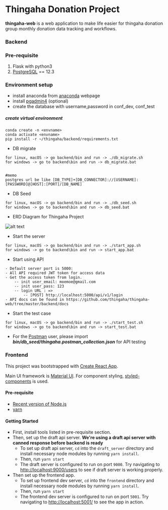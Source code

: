 # Thingaha Donation Project

**thingaha-web** is a web application to make life easier for thingaha donation group monthly donation data tracking and workflows.

### Backend

### Pre-requisite

1. Flask with python3
2. [PostgreSQL](https://www.postgresql.org/download/) == 12.3

### Environment setup

- install anaconda from [anaconda](https://docs.anaconda.com/anaconda/install/) webpage
- install [pgadmin4](https://www.pgadmin.org/download/) (optional)
- create the database with username,password in conf_dev, conf_test

##### create virtual environment

```shell script
conda create -n <envname>
conda activate <envname>
pip install -r ~/thingaha/backend/requirements.txt
```

- DB migrate


```shell script
for linux, macOS -> go backend/bin and run -> ./db_migrate.sh
for windows -> go to backend\bin and run -> db_migrate.bat


#memo
postgres url be like [DB_TYPE]+[DB_CONNECTOR]://[USERNAME]:[PASSWORD]@[HOST]:[PORT]/[DB_NAME]
```

- DB Seed

```shell script
for linux, macOS -> go backend/bin and run -> ./db_seed.sh
for windows -> go to backend\bin and run -> db_seed.bat

```
- ERD Diagram for Thingaha Project

![alt text](https://thingaha.drawerd.com/projects/602/render_svg?share_key=81bba674955bdb98666dc6a685de3f)


- Start the server

```shell script
for linux, macOS -> go backend/bin and run -> ./start_app.sh
for windows -> go to backend\bin and run -> start_app.bat
```

- Start using API
```
- Default server port is 5000: 
- All API required JWT token for access data 
- Get the access token from login. 
    -- init user_email: moemoe@gmail.com
    -- init user_pass: 123
    -- login URL : => 
        -- [POST] http://localhost:5000/api/v1/login
- API docs can be found in https://github.com/thingaha/thingaha-web/tree/master/backend/docs
```

- Start the test case

```shell script
for linux, macOS -> go backend/bin and run -> ./start_test.sh
for windows -> go to backend\bin and run -> start_test.bat
```


- For the [Postman](https://www.postman.com/) user, 
please import ***bin/db_seed/thingaha.postman_collection.json*** for API testing



### Frontend

This project was bootstrapped with [Create React App](https://github.com/facebook/create-react-app).

Main UI framework is [Material UI](https://material-ui.com/). For component styling, [styled-components](https://styled-components.com/) is used.

#### Pre-requisite

- [Recent version of Node.js](https://nodejs.org)
- [yarn](https://yarnpkg.com/)

#### Getting Started

- First, install tools listed in pre-requisite section.
- Then, set up the draft api server. **We're using a draft api server with canned response before backend is ready**
  - To set up draft api server, `cd` into the `draft_server` directory and install necessary node modules by running `yarn install`.
  - Then, run `yarn start`
  - The draft server is configured to run on port `9000`. Try navigating to [http://localhost:9000/users](http://localhost:9000/users) to see if draft server is working properly.
- Then set up the frontend app.
  - To set up frontend dev server, `cd` into the `frontend` directory and install necessary node modules by running `yarn install`.
  - Then, run `yarn start`
  - The frontend dev server is configured to run on port `5001`. Try navigating to [http://localhost:5001/](http://localhost:5001/) to see the app in action.
